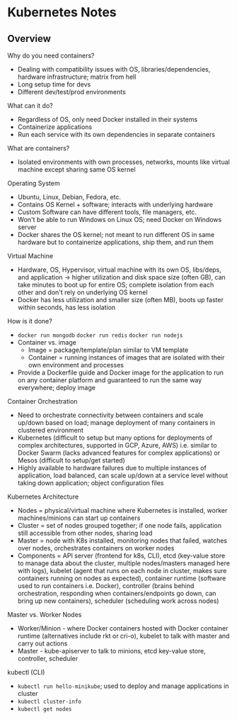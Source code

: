 # Kubernetes Notes

## Overview

Why do you need containers?

- Dealing with compatibility issues with OS, libraries/dependencies, hardware infrastructure; matrix from hell
- Long setup time for devs
- Different dev/test/prod environments

What can it do?

- Regardless of OS, only need Docker installed in their systems
- Containerize applications
- Run each service with its own dependencies in separate containers

What are containers?

- Isolated environments with own processes, networks, mounts like virtual machine except sharing same OS kernel

Operating System

- Ubuntu, Linux, Debian, Fedora, etc.
- Contains OS Kernel + software; interacts with underlying hardware
- Custom Software can have different tools, file managers, etc.
- Won't be able to run Windows on Linux OS; need Docker on Windows server
- Docker shares the OS kernel; not meant to run different OS in same hardware but to containerize applications, ship them, and run them

Virtual Machine

- Hardware, OS, Hypervisor, virtual machine with its own OS, libs/deps, and application -> higher utilization and disk space size (often GB), can take minutes to boot up for entire OS; complete isolation from each other and don't rely on underlying OS kernel
- Docker has less utilization and smaller size (often MB), boots up faster within seconds, has less isolation

How is it done?

- `docker run mongodb` `docker run redis` `docker run nodejs`
- Container vs. image
  - Image = package/template/plan similar to VM template
  - Container = running instances of images that are isolated with their own environment and processes
- Provide a Dockerfile guide and Docker image for the application to run on any container platform and guaranteed to run the same way everywhere; deploy image

Container Orchestration

- Need to orchestrate connectivity between containers and scale up/down based on load; manage deployment of many containers in clustered environment
- Kubernetes (difficult to setup but many options for deployments of complex architectures, supported in GCP, Azure, AWS) i.e. similar to Docker Swarm (lacks advanced features for complex applications) or Mesos (difficult to setup/get started)
- Highly available to hardware failures due to multiple instances of application, load balanced, can scale up/down at a service level without taking down application; object configuration files

Kubernetes Architecture

- Nodes = physical/virtual machine where Kubernetes is installed, worker machines/minions can start up containers
- Cluster = set of nodes grouped together; if one node fails, application still accessible from other nodes, sharing load
- Master = node with K8s installed, monitoring nodes that failed, watches over nodes, orchestrates containers on worker nodes
- Components = API server (frontend for k8s, CLI), etcd (key-value store to manage data about the cluster, multiple nodes/masters managed here with logs), kubelet (agent that runs on each node in cluster, makes sure containers running on nodes as expected), container runtime (software used to run containers i.e. Docker), controller (brains behind orchestration, responding when containers/endpoints go down, can bring up new containers), scheduler (scheduling work across nodes)

Master vs. Worker Nodes

- Worker/Minion - where Docker containers hosted with Docker container runtime (alternatives include rkt or cri-o), kubelet to talk with master and carry out actions
- Master - kube-apiserver to talk to minions, etcd key-value store, controller, scheduler

kubectl (CLI)

- `kubectl run hello-minikube`; used to deploy and manage applications in cluster
- `kubectl cluster-info`
- `kubectl get nodes`
